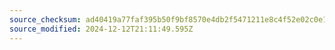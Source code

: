 ```yaml
---
source_checksum: ad40419a77faf395b50f9bf8570e4db2f5471211e8c4f52e02c0e1f8d5e8208d
source_modified: 2024-12-12T21:11:49.595Z
---
```


